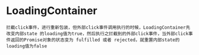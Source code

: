 # LoadingContainer

    拦截click事件，进行重新包装，但外部click事件调用执行的时候，LoadingContainer先改变内部state 的loading值为true，然后执行之拦截到的外部click事件，当外部click事件返回的Promise对象的状态变为 fulfilled 或者 rejected，就重置内部state的loading值为false